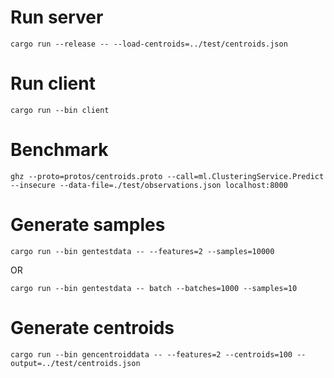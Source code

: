# Run server

```
cargo run --release -- --load-centroids=../test/centroids.json
```

# Run client

```
cargo run --bin client
```

# Benchmark 

```
ghz --proto=protos/centroids.proto --call=ml.ClusteringService.Predict --insecure --data-file=./test/observations.json localhost:8000
```

# Generate samples

```
cargo run --bin gentestdata -- --features=2 --samples=10000
```
OR
```
cargo run --bin gentestdata -- batch --batches=1000 --samples=10
```

# Generate centroids

```
cargo run --bin gencentroiddata -- --features=2 --centroids=100 --output=../test/centroids.json
```